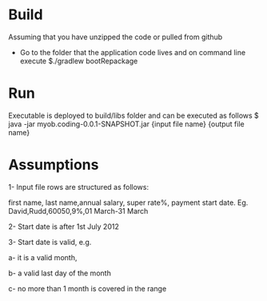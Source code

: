 # Build

Assuming that you have unzipped the code or pulled from github

- Go to the folder that the application code lives and on command line execute 
	$./gradlew bootRepackage

# Run

Executable is deployed to build/libs folder and can be executed as follows
    $ java -jar myob.coding-0.0.1-SNAPSHOT.jar {input file name} {output file name}
    
# Assumptions

 1- Input file rows are structured as follows:
 
 first name, last name,annual salary,	super rate%, payment start date.
 Eg. David,Rudd,60050,9%,01 March-31 March
 
 2- Start date is after 1st July 2012
 
 3- Start date is valid, e.g. 
 
  a- it is a valid month, 
 
  b- a valid last day of the month
  
  c- no more than 1 month is covered in the range